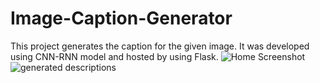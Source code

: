 # Image-Caption-Generator
This project generates the caption for the given image. It was developed using CNN-RNN model and hosted by using Flask.
![Home Screenshot](https://user-images.githubusercontent.com/63529768/182434279-b8f1917b-97fb-4679-9495-046c048cba2c.png)
![generated descriptions](https://user-images.githubusercontent.com/63529768/182434354-5d8b6b27-82f0-4878-9a2e-7e52284f759d.png)
